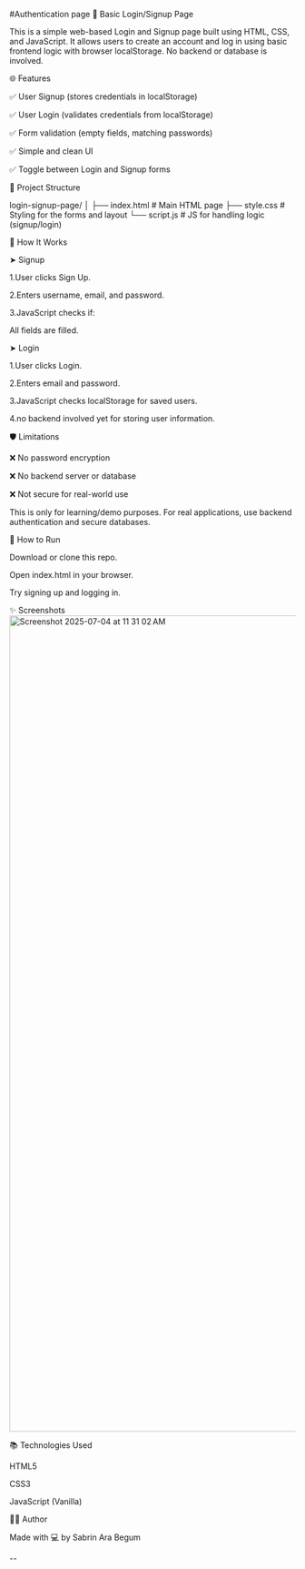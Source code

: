 #Authentication page
🔐 Basic Login/Signup Page

This is a simple web-based Login and Signup page built using HTML, CSS, and JavaScript. It allows users to create an account and log in using basic frontend logic with browser localStorage. No backend or database is involved.

🌐 Features

✅ User Signup (stores credentials in localStorage)

✅ User Login (validates credentials from localStorage)

✅ Form validation (empty fields, matching passwords)

✅ Simple and clean UI

✅ Toggle between Login and Signup forms

📁 Project Structure

login-signup-page/ │ 
├── index.html # Main HTML page 
├── style.css # Styling for the forms and layout 
└── script.js # JS for handling logic (signup/login)

🚀 How It Works

➤ Signup

1.User clicks Sign Up.

2.Enters username, email, and password.

3.JavaScript checks if:

All fields are filled.

➤ Login

1.User clicks Login.

2.Enters email and password.

3.JavaScript checks localStorage for saved users.

4.no backend involved yet for storing user information.

🛡️ Limitations

❌ No password encryption

❌ No backend server or database

❌ Not secure for real-world use

This is only for learning/demo purposes. For real applications, use backend authentication and secure databases.

🧪 How to Run

Download or clone this repo.

Open index.html in your browser.

Try signing up and logging in.

✨ Screenshots
<img width="1435" alt="Screenshot 2025-07-04 at 11 31 02 AM" src="https://github.com/user-attachments/assets/94c7d04e-63c0-4232-8fda-ecfb994c16eb" />



📚 Technologies Used

HTML5

CSS3

JavaScript (Vanilla)

🧑‍💻 Author

Made with 💻 by Sabrin Ara Begum

--

